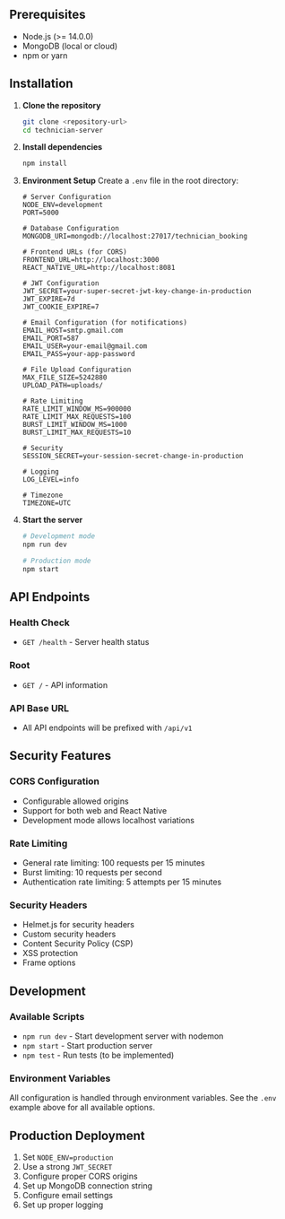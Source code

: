 ## Prerequisites

- Node.js (>= 14.0.0)
- MongoDB (local or cloud)
- npm or yarn

## Installation

1. **Clone the repository**

   ```bash
   git clone <repository-url>
   cd technician-server
   ```

2. **Install dependencies**

   ```bash
   npm install
   ```

3. **Environment Setup**
   Create a `.env` file in the root directory:

   ```env
   # Server Configuration
   NODE_ENV=development
   PORT=5000

   # Database Configuration
   MONGODB_URI=mongodb://localhost:27017/technician_booking

   # Frontend URLs (for CORS)
   FRONTEND_URL=http://localhost:3000
   REACT_NATIVE_URL=http://localhost:8081

   # JWT Configuration
   JWT_SECRET=your-super-secret-jwt-key-change-in-production
   JWT_EXPIRE=7d
   JWT_COOKIE_EXPIRE=7

   # Email Configuration (for notifications)
   EMAIL_HOST=smtp.gmail.com
   EMAIL_PORT=587
   EMAIL_USER=your-email@gmail.com
   EMAIL_PASS=your-app-password

   # File Upload Configuration
   MAX_FILE_SIZE=5242880
   UPLOAD_PATH=uploads/

   # Rate Limiting
   RATE_LIMIT_WINDOW_MS=900000
   RATE_LIMIT_MAX_REQUESTS=100
   BURST_LIMIT_WINDOW_MS=1000
   BURST_LIMIT_MAX_REQUESTS=10

   # Security
   SESSION_SECRET=your-session-secret-change-in-production

   # Logging
   LOG_LEVEL=info

   # Timezone
   TIMEZONE=UTC
   ```

4. **Start the server**

   ```bash
   # Development mode
   npm run dev

   # Production mode
   npm start
   ```

## API Endpoints

### Health Check

- `GET /health` - Server health status

### Root

- `GET /` - API information

### API Base URL

- All API endpoints will be prefixed with `/api/v1`

## Security Features

### CORS Configuration

- Configurable allowed origins
- Support for both web and React Native
- Development mode allows localhost variations

### Rate Limiting

- General rate limiting: 100 requests per 15 minutes
- Burst limiting: 10 requests per second
- Authentication rate limiting: 5 attempts per 15 minutes

### Security Headers

- Helmet.js for security headers
- Custom security headers
- Content Security Policy (CSP)
- XSS protection
- Frame options

## Development

### Available Scripts

- `npm run dev` - Start development server with nodemon
- `npm start` - Start production server
- `npm test` - Run tests (to be implemented)

### Environment Variables

All configuration is handled through environment variables. See the `.env` example above for all available options.

## Production Deployment

1. Set `NODE_ENV=production`
2. Use a strong `JWT_SECRET`
3. Configure proper CORS origins
4. Set up MongoDB connection string
5. Configure email settings
6. Set up proper logging
